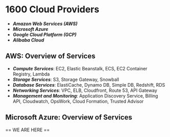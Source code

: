 # 1600 Cloud Providers

- ***Amazon Web Services (AWS)***
- ***Microsoft Azure***
- ***Google Cloud Platform (GCP)***
- ***Alibaba Cloud***

## AWS: Overview of Services

- ***Compute Services***: EC2, Elastic Beanstalk, ECS, EC2 Container Registry, Lambda
- ***Storage Services***: S3, Storage Gateway, Snowball
- ***Database Services***: ElastiCache, Dynamo DB, Simple DB, Redshift, RDS
- ***Networking Services***: VPC, ELB, Cloudfront, Route 53, API Gateway
- ***Management and Monitoring***: Application Discovery Service, Billing API, Cloudwatch, OpsWork, Cloud Formation, Trusted Advisor

## Microsoft Azure: Overview of Services










== WE ARE HERE ==

